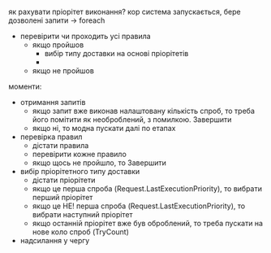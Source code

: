 як рахувати пріорітет виконання?
кор система запускається, бере дозволені запити -> foreach
* перевірити чи проходить усі правила
	* якщо пройшов
		* вибір типу доставки на основі пріорітетів
		* 
	* якщо не пройшов

моменти:
* отримання запитів
	* якщо запит вже виконав налаштовану кількість спроб, то треба його помітити як необроблений, з помилкою. Завершити
	* якщо ні, то модна пускати далі по етапах
* перевірка правил
	* дістати правила
	* перевірити кожне правило
	* якщо щось не пройшло, то Завершити
* вибір пріорітетного типу доставки 
	* дістати пріорітети
	* якщо це перша спроба (Request.LastExecutionPriority), то вибрати перший пріорітет 
	* якщо це НЕ! перша спроба (Request.LastExecutionPriority), то вибрати наступний пріорітет 
	* якщо останній пріорітет вже був оброблений, то треба пускати на нове коло спроб (TryCount)
* надсилання у чергу